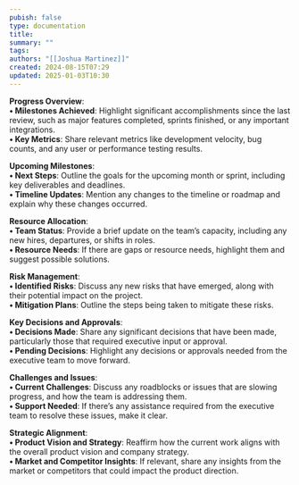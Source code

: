 ```yaml
---
pubish: false
type: documentation
title: 
summary: ""
tags: 
authors: "[[Joshua Martinez]]"
created: 2024-08-15T07:29
updated: 2025-01-03T10:30
---
```


**Progress Overview**:  
	**• Milestones Achieved**: Highlight significant accomplishments since the last review, such as major features completed, sprints finished, or any important integrations.  
	**• Key Metrics**: Share relevant metrics like development velocity, bug counts, and any user or performance testing results.  

**Upcoming Milestones**:  
	**• Next Steps**: Outline the goals for the upcoming month or sprint, including key deliverables and deadlines.  
	**• Timeline Updates**: Mention any changes to the timeline or roadmap and explain why these changes occurred.  

**Resource Allocation**:  
	**• Team Status**: Provide a brief update on the team’s capacity, including any new hires, departures, or shifts in roles.  
	**• Resource Needs**: If there are gaps or resource needs, highlight them and suggest possible solutions.  

**Risk Management**:  
	**• Identified Risks**: Discuss any new risks that have emerged, along with their potential impact on the project.  
	**• Mitigation Plans**: Outline the steps being taken to mitigate these risks.  

**Key Decisions and Approvals**:  
	**• Decisions Made**: Share any significant decisions that have been made, particularly those that required executive input or approval.  
	**• Pending Decisions**: Highlight any decisions or approvals needed from the executive team to move forward.  

**Challenges and Issues**:  
	**• Current Challenges**: Discuss any roadblocks or issues that are slowing progress, and how the team is addressing them.  
	**• Support Needed**: If there’s any assistance required from the executive team to resolve these issues, make it clear.  

**Strategic Alignment**:  
	**• Product Vision and Strategy**: Reaffirm how the current work aligns with the overall product vision and company strategy.  
	**• Market and Competitor Insights**: If relevant, share any insights from the market or competitors that could impact the product direction.